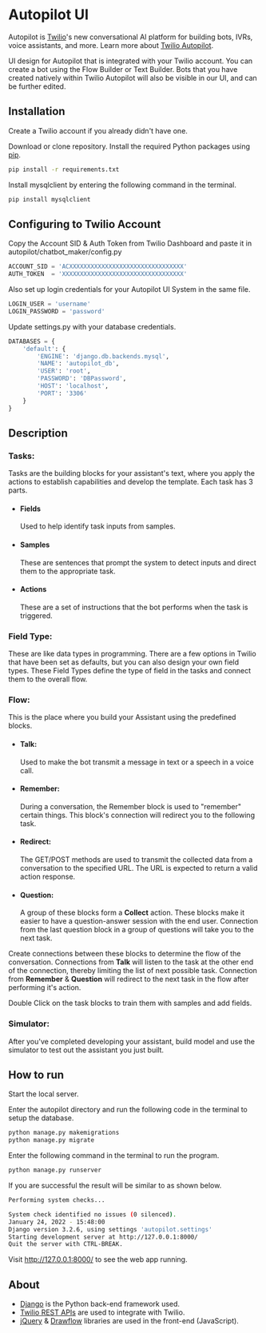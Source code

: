 # Autopilot UI

Autopilot is [Twilio](https://www.twilio.com/)'s new conversational AI platform for building bots, IVRs, voice assistants, and more.
Learn more about [Twilio Autopilot](https://www.twilio.com/blog/introducing-twilio-autopilot-a-conversational-ai-platform-to-build-bots-that-work).

UI design for Autopilot that is integrated with your Twilio account. You can create a bot using the Flow Builder or Text Builder. Bots that you have created natively within Twilio Autopilot will also be visible in our UI, and can be further edited.


## Installation

Create a Twilio account if you already didn't have one.

Download or clone repository. Install the required Python packages using [pip](https://pip.pypa.io/en/stable/).

```bash
pip install -r requirements.txt
```

Install mysqlclient by entering the following command in the terminal.

```bash
pip install mysqlclient
```


## Configuring to Twilio Account

Copy the Account SID & Auth Token from Twilio Dashboard and paste it in  autopilot/chatbot_maker/config.py

```python
ACCOUNT_SID = 'ACXXXXXXXXXXXXXXXXXXXXXXXXXXXXXXXX'
AUTH_TOKEN  = 'XXXXXXXXXXXXXXXXXXXXXXXXXXXXXXXXXX'
```

Also set up login credentials for your Autopilot UI System in the same file.

```python
LOGIN_USER = 'username'
LOGIN_PASSWORD = 'password'
```

Update settings.py with your database credentials.

```python
DATABASES = {
    'default': {
        'ENGINE': 'django.db.backends.mysql',
        'NAME': 'autopilot_db',
        'USER': 'root',
        'PASSWORD': 'DBPassword',
        'HOST': 'localhost',
        'PORT': '3306'
    }
}
```


## Description

### Tasks:
Tasks are the building blocks for your assistant's text, where you apply the actions to establish capabilities and develop the template. Each task has 3 parts.
- #### Fields
  Used to help identify task inputs from samples.
- #### Samples
  These are sentences that prompt the system to detect inputs and direct them to the appropriate task. 
- #### Actions
  These are a set of instructions that the bot performs when the task is triggered.

### Field Type:
These are like data types in programming. There are a few options in Twilio that have been set as defaults, but you can also design your own field types. These Field Types define the type of field in the tasks and connect them to the overall flow.

### Flow:
This is the place where you build your Assistant using the predefined blocks.

- #### Talk:
  Used to make the bot transmit a message in text or a speech in a voice call.
- #### Remember:
  During a conversation, the Remember block is used to "remember" certain things. This block's connection will redirect you to the following task.
- #### Redirect:
  The GET/POST methods are used to transmit the collected data from a conversation to the specified URL. The URL is expected to return a valid action response. 
- #### Question:
  A group of these blocks form a **Collect** action. These blocks make it easier to have a question-answer session with the end user. Connection from the last question block in a group of questions will take you to the next task.

Create connections between these blocks to determine the flow of the conversation. Connections from **Talk** will listen to the task at the other end of the connection, thereby limiting the list of next possible task.
Connection from **Remember** & **Question** will redirect to the next task in the flow after performing it's action.

Double Click on the task blocks to train them with samples and add fields.

### Simulator:
After you've completed developing your assistant, build model and use the simulator to test out the assistant you just built.


## How to run

Start the local server.

Enter the autopilot directory and run the following code in the terminal to setup the database.

```bash
python manage.py makemigrations
python manage.py migrate
```

Enter the following command in the terminal to run the program.

```bash
python manage.py runserver
```

If you are successful the result will be similar to as shown below.

```bash
Performing system checks...

System check identified no issues (0 silenced).
January 24, 2022 - 15:48:00
Django version 3.2.6, using settings 'autopilot.settings'
Starting development server at http://127.0.0.1:8000/
Quit the server with CTRL-BREAK.
```

Visit http://127.0.0.1:8000/ to see the web app running.


## About
+ [Django](https://www.djangoproject.com/) is the Python back-end framework used.
+ [Twilio REST APIs](https://www.twilio.com/docs/usage/api) are used to integrate with Twilio.
+ [jQuery](https://jquery.com) & [Drawflow](https://github.com/jerosoler/Drawflow) libraries are used in the front-end (JavaScript).

